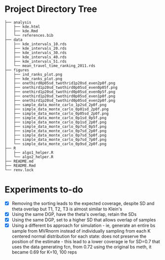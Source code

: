 # Project Directory Tree

    ├── analysis
    │   ├── kde.html
    │   ├── kde.Rmd
    │   └── references.bib
    ├── data
    │   ├── kde_intervals_10.rds
    │   ├── kde_intervals_20.rds
    │   ├── kde_intervals_30.rds
    │   ├── kde_intervals_40.rds
    │   ├── kde_intervals_51.rds
    │   └── mean_travel_time_ranking_2011.rds
    ├── figures
    │   ├── ind_ranks_plot.png
    │   ├── kde_ranks_plot.png
    │   ├── onethird0p05sd_twothrid1p20sd_even2p0f.png
    │   ├── onethird1p20sd_twothird0p05sd_even0p05f.png
    │   ├── onethird1p20sd_twothird0p05sd_even0p5f.png
    │   ├── onethird1p20sd_twothird0p05sd_even1p0f.png
    │   ├── onethird1p20sd_twothird0p05sd_even2p0f.png
    │   ├── sample_data_monte_carlo_1p2sd_2p0f.png
    │   ├── simple_data_monte_carlo_0p01sd_2p0f.png
    │   ├── simple_data_monte_carlo_0p05sd_2p0f.png
    │   ├── simple_data_monte_carlo_0p1sd_0p5f.png
    │   ├── simple_data_monte_carlo_0p1sd_2p0f.png
    │   ├── simple_data_monte_carlo_0p7sd_0p5f.png
    │   ├── simple_data_monte_carlo_0p7sd_2p0f.png
    │   ├── simple_data_monte_carlo_0p7sd_5p0f.png
    │   ├── simple_data_monte_carlo_0p7sd_7p0f.png
    │   └── simple_data_monte_carlo_0p9sd_2p0f.png
    ├── R
    │   ├── algo1_helper.R
    │   └── algo2_helper.R
    ├── README.md
    ├── README.Rmd
    └── renv.lock

# Experiments to-do

- [x] Removing the sorting leads to the expected coverage, despite SD and theta overlap but T1, T2, T3 is almost similar to Klein's
- [x] Using the same DGP, have the theta's overlap, retain the SDs
- [x] Using the same DGP, set to a higher SD that allows overlap of samples  
- [x] Using a different bs approach for simulation - ie, generate an entire bs sample from MVRnorm instead of individually sampling from each K centered normal distribution for each state: does not preserve the position of the estimate - this lead to a lower coverage ie for SD=0.7 that uses the data generating fcn, from 0.72 using the original bs meth, it became 0.69 for K=10, 100 reps
